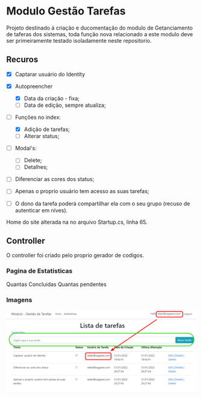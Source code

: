 # Modulo Gestão Tarefas

Projeto destinado á criação e ducomentação do modulo de Getanciamento de taferas dos sistemas, toda função nova relacionado a este modulo deve ser primeiramente testado isoladamente neste repositorio. 

## Recuros
- [x] Captarar usuário do Identity
- [X] Autopreencher 
  - [X] Data da criação - fixa; 
  - [ ] Data de edição, sempre atualiza;
- [ ] Funções no index:
  - [X] Adição de tarefas;
  - [ ] Alterar status;
- [ ] Modal's:
  - [ ] Delete;
  - [ ] Detalhes;
- [ ] Diferenciar as cores dos status;
- [ ] Apenas o proprio usuário tem acesso as suas tarefas;
- [ ] O dono da tarefa poderá compartilhar ela com o seu  grupo (recuso de autenticar em níves).



Home do site alterada na no arquivo Startup.cs, linha 65.

## Controller

O controller foi criado pelo proprio gerador de codigos.

### Pagina de Estatisticas
Quantas Concluidas 
Quantas pendentes

### Imagens

![Tela Inicial com adição de tarefa diretamete no index](/Imagens/01.png)

